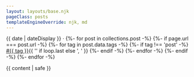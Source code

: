 ```yaml
---
layout: layouts/base.njk
pageClass: posts
templateEngineOverride: njk, md
---
```


<p class="date">
  <time datetime="{{ date }}">{{ date | dateDisplay }}</time> ·
  <span>
  {%- for post in collections.post -%}
    {%- if page.url === post.url -%}
      {%- for tag in post.data.tags -%}
        {%- if tag !== 'post' -%}
          <a href="/tags/{{ tag }}">#{{ tag }}</a>{{ '' if loop.last else ', ' }}
        {%- endif -%}
      {%- endfor -%}
    {%- endif -%}
  {%- endfor -%}
  </span>
</p>
<main>
  {{ content | safe }}
</main>
